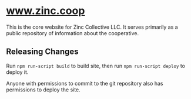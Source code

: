 # www.zinc.coop

This is the core website for Zinc Collective LLC.
It serves primarily as a public repository of information about the cooperative.

## Releasing Changes

Run `npm run-script build` to build site, then run `npm run-script deploy` to deploy it.

Anyone with permissions to commit to the git repository also has permissions to deploy the site.
